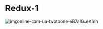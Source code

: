 # Redux-1

![imgonline-com-ua-twotoone-eB7aIGJeKmh](https://user-images.githubusercontent.com/74527431/102216220-d752a680-3f00-11eb-8eb3-baf0fb66f721.jpg)
